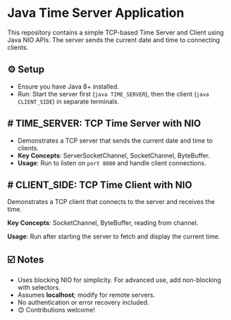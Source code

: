 # Java Time Server Application

This repository contains a simple TCP-based Time Server and Client using Java NIO APIs. The server sends the current date and time to connecting clients.

## ⚙️ Setup
- Ensure you have Java 8+ installed.
- Run: Start the server first (`java TIME_SERVER`), then the client (`java CLIENT_SIDE`) in separate terminals.

## \# TIME_SERVER: TCP Time Server with NIO
* Demonstrates a TCP server that sends the current date and time to clients.
* **Key Concepts**: ServerSocketChannel, SocketChannel, ByteBuffer.
* **Usage**: Run to listen on `port 8080` and handle client connections.

## \# CLIENT_SIDE: TCP Time Client with NIO
Demonstrates a TCP client that connects to the server and receives the time.

**Key Concepts**: SocketChannel, ByteBuffer, reading from channel.

**Usage**: Run after starting the server to fetch and display the current time.

## ☑️ Notes
- Uses blocking NIO for simplicity. For advanced use, add non-blocking with selectors.
- Assumes **localhost**; modify for remote servers.
- No authentication or error recovery included.
- 😊 Contributions welcome!